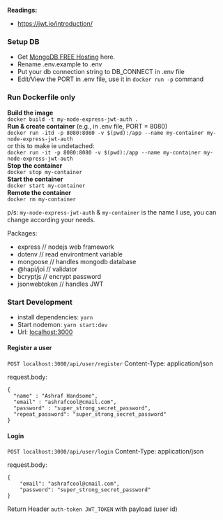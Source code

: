 **Readings:**

- https://jwt.io/introduction/

### Setup DB

- Get [MongoDB FREE Hosting](https://account.mongodb.com/account/login) here.
- Rename .env.example to .env
- Put your db connection string to DB_CONNECT in .env file
- Edit/View the PORT in .env file, use it in `docker run -p` command

### Run Dockerfile only

**Build the image**  
`docker build -t my-node-express-jwt-auth .`  
**Run & create container** (e.g., in .env file, PORT = 8080)  
`docker run -itd -p 8080:8080 -v $(pwd):/app --name my-container my-node-express-jwt-auth`  
or this to make ie undetached:  
`docker run -it -p 8080:8080 -v $(pwd):/app --name my-container my-node-express-jwt-auth`  
**Stop the container**  
`docker stop my-container`  
**Start the container**  
`docker start my-container`  
**Remote the container**  
`docker rm my-container`

p/s: `my-node-express-jwt-auth` & `my-container` is the name I use, you can change according your needs.

Packages:

- express // nodejs web framework
- dotenv // read environtment variable
- mongoose // handles mongodb database
- @hapi/joi // validator
- bcryptjs // encrypt password
- jsonwebtoken // handles JWT

### Start Development

- install dependencies: `yarn`
- Start nodemon: `yarn start:dev`
- Url: [localhost:3000](localhost:3000)

#### Register a user

`POST localhost:3000/api/user/register`
Content-Type: application/json

request.body:

```
{
  "name" : "Ashraf Handsome",
  "email" : "ashrafcool@cmail.com",
  "password" : "super_strong_secret_password",
  "repeat_password": "super_strong_secret_password"
}

```

#### Login

`POST localhost:3000/api/user/login`
Content-Type: application/json

request.body:

```
{
    "email": "ashrafcool@cmail.com",
    "password": "super_strong_secret_password"
}
```

Return Header `auth-token JWT_TOKEN` with payload (user id)
